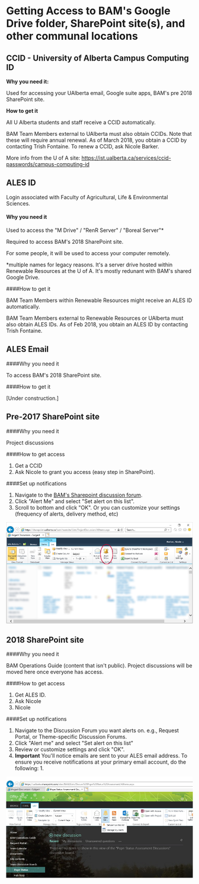Getting Access to BAM's Google Drive folder, SharePoint site(s), and other communal locations
=====================

## CCID - University of Alberta Campus Computing ID

**Why you need it:**

Used for accessing your UAlberta email, Google suite apps,  BAM's pre 2018 SharePoint site.

**How to get it**

All U Alberta students and staff receive a CCID automatically. 

BAM Team Members external to UAlberta must also obtain CCIDs. Note that these will require annual renewal.  As of March 2018, you obtain a CCID by contacting Trish Fontaine.  To renew a CCID, ask Nicole Barker. 

More info from the U of A site: https://ist.ualberta.ca/services/ccid-passwords/campus-computing-id



## ALES ID

Login associated with Faculty of Agricultural, Life & Environmental Sciences.   

#### Why you need it

Used to access the "M Drive" / "RenR Server" / "Boreal Server"*

Required to access BAM's 2018 SharePoint site. 

For some people, it will be used to access your computer remotely.

*multiple names for legacy reasons. It's a server drive hosted within Renewable Resources at the U of A. It's mostly redunant with BAM's shared Google Drive. 

####How to get it

BAM Team Members within Renewable Resources might receive an ALES ID automatically.  

BAM Team Members external to Renewable Resources or UAlberta must also obtain ALES IDs. As of Feb 2018, you obtain an ALES ID by contacting Trish Fontaine.

## ALES Email 

####Why you need it

To access BAM's 2018 SharePoint site. 

####How to get it

[Under construction.]

## Pre-2017 SharePoint site

####Why you need it

Project discussions

####How to get access

1. Get a CCID
2. Ask Nicole to grant you access (easy step in SharePoint). 

####Set up notifications

1. Navigate to the [BAM's Sharepoint discussion forum](https://sharepoint.ualberta.ca/bam/teamsite/Lists/ProjectDiscussion/AllItems.aspx).
2. Click "Alert Me" and select "Set alert on this list".
3. Scroll to bottom and click "OK". Or you can customize your settings (frequency of alerts, delivery method, etc)

![Alert Me 2017 SharePoint](https://github.com/borealbirds/tutorials/blob/master/access-BAM-communal-files/alertmebutton.jpg "SharePoint 2017 Alert Me")


## 2018 SharePoint site

####Why you need it

BAM Operations Guide (content that isn't public). 
Project discussions will be moved here once everyone has access. 

####How to get access

1. Get ALES ID.
2. Ask Nicole
3. Nicole 

####Set up notifications

1. Navigate to the Discussion Forum you want alerts on. e.g., Request Portal, or Theme-specific Discussion Forums. 
2. Click "Alert me" and select "Set alert on this list"
3. Review or customize settings and click "OK". 
4. **Important** You'll notice emails are sent to your ALES email address. To ensure you receive notifications at your primary email account, do the following:
    1. 

![Alert Me 2018 SharePoint](https://github.com/borealbirds/tutorials/blob/master/access-BAM-communal-files/alertmebutton-SP2018.jpg "SharePoint 2018 Alert Me")
